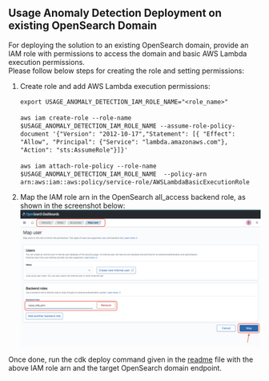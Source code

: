 ## Usage Anomaly Detection Deployment on existing OpenSearch Domain

For deploying the solution to an existing OpenSearch domain, provide an IAM role with permissions to access the domain and basic AWS Lambda execution permissions.  
Please follow below steps for creating the role and setting permissions:  
1. Create role and add AWS Lambda execution permissions:  
    ```
    export USAGE_ANOMALY_DETECTION_IAM_ROLE_NAME="<role_name>"

    aws iam create-role --role-name $USAGE_ANOMALY_DETECTION_IAM_ROLE_NAME --assume-role-policy-document '{"Version": "2012-10-17","Statement": [{ "Effect": "Allow", "Principal": {"Service": "lambda.amazonaws.com"}, "Action": "sts:AssumeRole"}]}'

    aws iam attach-role-policy --role-name $USAGE_ANOMALY_DETECTION_IAM_ROLE_NAME  --policy-arn arn:aws:iam::aws:policy/service-role/AWSLambdaBasicExecutionRole
    ```
2. Map the IAM role arn in the OpenSearch all_access backend role, as shown in the screenshot below:  
![OpenSearch IAM role mapping](images/opensearch_iam_role_backend_mapping.png)

Once done, run the cdk deploy command given in the [readme](./README.md) file with the above IAM role arn and the target OpenSearch domain endpoint.